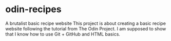 # odin-recipes
A brutalist basic recipe website
This project is about creating a basic recipe website following the tutorial from The Odin Project.
I am supposed to show that I know how to use Git + GitHub and HTML basics.